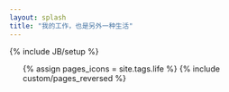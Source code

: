 ```yaml
---
layout: splash
title: "我的工作，也是另外一种生活"
---
```

{% include JB/setup %}

<ul class="thumbnails">
  {% assign pages_icons = site.tags.life %}
  {% include custom/pages_reversed %}
</ul>